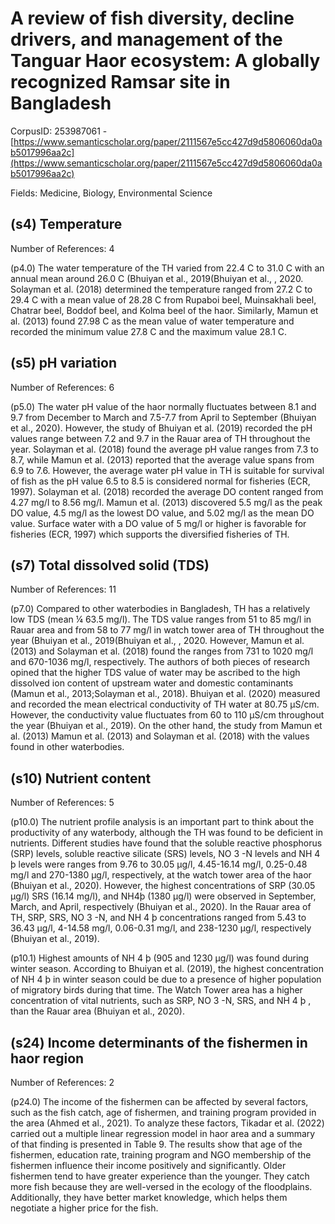 # A review of fish diversity, decline drivers, and management of the Tanguar Haor ecosystem: A globally recognized Ramsar site in Bangladesh

CorpusID: 253987061 - [https://www.semanticscholar.org/paper/2111567e5cc427d9d5806060da0ab5017996aa2c](https://www.semanticscholar.org/paper/2111567e5cc427d9d5806060da0ab5017996aa2c)

Fields: Medicine, Biology, Environmental Science

## (s4) Temperature
Number of References: 4

(p4.0) The water temperature of the TH varied from 22.4 C to 31.0 C with an annual mean around 26.0 C (Bhuiyan et al., 2019(Bhuiyan et al., , 2020. Solayman et al. (2018) determined the temperature ranged from 27.2 C to 29.4 C with a mean value of 28.28 C from Rupaboi beel, Muinsakhali beel, Chatrar beel, Boddof beel, and Kolma beel of the haor. Similarly, Mamun et al. (2013) found 27.98 C as the mean value of water temperature and recorded the minimum value 27.8 C and the maximum value 28.1 C.
## (s5) pH variation
Number of References: 6

(p5.0) The water pH value of the haor normally fluctuates between 8.1 and 9.7 from December to March and 7.5-7.7 from April to September (Bhuiyan et al., 2020). However, the study of Bhuiyan et al. (2019) recorded the pH values range between 7.2 and 9.7 in the Rauar area of TH throughout the year. Solayman et al. (2018) found the average pH value ranges from 7.3 to 8.7, while Mamun et al. (2013) reported that the average value spans from 6.9 to 7.6. However, the average water pH value in TH is suitable for survival of fish as the pH value 6.5 to 8.5 is considered normal for fisheries (ECR, 1997). Solayman et al. (2018) recorded the average DO content ranged from 4.27 mg/l to 8.56 mg/l. Mamun et al. (2013) discovered 5.5 mg/l as the peak DO value, 4.5 mg/l as the lowest DO value, and 5.02 mg/l as the mean DO value. Surface water with a DO value of 5 mg/l or higher is favorable for fisheries (ECR, 1997) which supports the diversified fisheries of TH.
## (s7) Total dissolved solid (TDS)
Number of References: 11

(p7.0) Compared to other waterbodies in Bangladesh, TH has a relatively low TDS (mean ¼ 63.5 mg/l). The TDS value ranges from 51 to 85 mg/l in Rauar area and from 58 to 77 mg/l in watch tower area of TH throughout the year (Bhuiyan et al., 2019(Bhuiyan et al., , 2020. However, Mamun et al. (2013) and Solayman et al. (2018) found the ranges from 731 to 1020 mg/l and 670-1036 mg/l, respectively. The authors of both pieces of research opined that the higher TDS value of water may be ascribed to the high dissolved ion content of upstream water and domestic contaminants (Mamun et al., 2013;Solayman et al., 2018). Bhuiyan et al. (2020) measured and recorded the mean electrical conductivity of TH water at 80.75 μS/cm. However, the conductivity value  fluctuates from 60 to 110 μS/cm throughout the year (Bhuiyan et al., 2019). On the other hand, the study from Mamun et al. (2013) Mamun et al. (2013) and Solayman et al. (2018) with the values found in other waterbodies.
## (s10) Nutrient content
Number of References: 5

(p10.0) The nutrient profile analysis is an important part to think about the productivity of any waterbody, although the TH was found to be deficient in nutrients. Different studies have found that the soluble reactive phosphorus (SRP) levels, soluble reactive silicate (SRS) levels, NO 3 -N levels and NH 4 þ levels were ranges from 9.76 to 30.05 μg/l, 4.45-16.14 mg/l, 0.25-0.48 mg/l and 270-1380 μg/l, respectively, at the watch tower area of the haor (Bhuiyan et al., 2020). However, the highest concentrations of SRP (30.05 μg/l) SRS (16.14 mg/l), and NH4þ (1380 μg/l) were observed in September, March, and April, respectively (Bhuiyan et al., 2020). In the Rauar area of TH, SRP, SRS, NO 3 -N, and NH 4 þ concentrations ranged from 5.43 to 36.43 μg/l, 4-14.58 mg/l, 0.06-0.31 mg/l, and 238-1230 μg/l, respectively (Bhuiyan et al., 2019).

(p10.1) Highest amounts of NH 4 þ (905 and 1230 μg/l) was found during winter season. According to Bhuiyan et al. (2019), the highest concentration of NH 4 þ in winter season could be due to a presence of higher population of migratory birds during that time. The Watch Tower area has a higher concentration of vital nutrients, such as SRP, NO 3 -N, SRS, and NH 4 þ , than the Rauar area (Bhuiyan et al., 2020).
## (s24) Income determinants of the fishermen in haor region
Number of References: 2

(p24.0) The income of the fishermen can be affected by several factors, such as the fish catch, age of fishermen, and training program provided in the area (Ahmed et al., 2021). To analyze these factors, Tikadar et al. (2022) carried out a multiple linear regression model in haor area and a summary of that finding is presented in Table 9. The results show that age of the fishermen, education rate, training program and NGO membership of the fishermen influence their income positively and significantly. Older fishermen tend to have greater experience than the younger. They catch more fish because they are well-versed in the ecology of the floodplains. Additionally, they have better market knowledge, which helps them negotiate a higher price for the fish.
